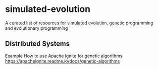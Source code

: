 # simulated-evolution
A curated list of resources for simulated evolution, genetic programming and evolutionary programming

## Distributed Systems
Example How to use Apache Ignite for genetic algorithms
https://apacheignite.readme.io/docs/genetic-algorithms
